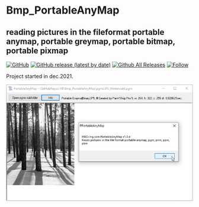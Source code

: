 # Bmp_PortableAnyMap
## reading pictures in the fileformat portable anymap, portable greymap, portable bitmap, portable pixmap  

[![GitHub](https://img.shields.io/github/license/OlimilO1402/Bmp_PortableAnyMap?style=plastic)](https://github.com/OlimilO1402/Bmp_PortableAnyMap/blob/master/LICENSE) 
[![GitHub release (latest by date)](https://img.shields.io/github/v/release/OlimilO1402/Bmp_PortableAnyMap?style=plastic)](https://github.com/OlimilO1402/Bmp_PortableAnyMap/releases/latest)
[![Github All Releases](https://img.shields.io/github/downloads/OlimilO1402/Bmp_PortableAnyMap/total.svg)](https://github.com/OlimilO1402/Bmp_PortableAnyMap/releases/download/v1.0.10/PortableAnyMap_v1.0.10.zip)
[![Follow](https://img.shields.io/github/followers/OlimilO1402.svg?style=social&label=Follow&maxAge=2592000)](https://github.com/OlimilO1402/Bmp_PortableAnyMap/watchers)

Project started in dec.2021.  

![PortableAnyMap Image](Resources/PortableAnyMap.png "PortableAnyMap Image")
